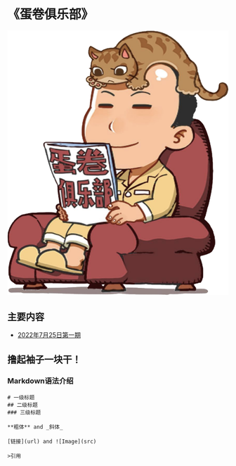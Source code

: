 # 《蛋卷俱乐部》

![Image](titlepage.png)

## 主要内容

- [2022年7月25日第一期](/1-100/1.md)


## 撸起袖子一块干！

### Markdown语法介绍


```
# 一级标题
## 二级标题
### 三级标题

**粗体** and _斜体_ 

[链接](url) and ![Image](src)

>引用

```
